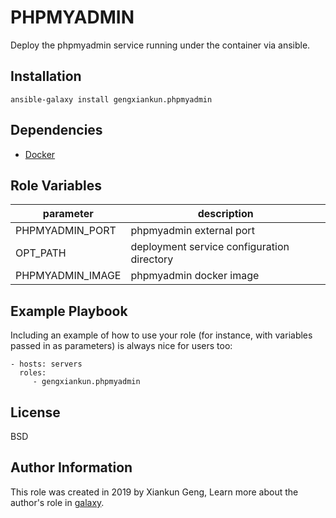 PHPMYADMIN
=========

Deploy the phpmyadmin service running under the container via ansible.

Installation
------------

`ansible-galaxy install gengxiankun.phpmyadmin`

Dependencies
------------

- [Docker](https://github.com/gengxiankun-galaxy/docker)

Role Variables
--------------

| parameter | description |
| --------- | ----------- |
| PHPMYADMIN_PORT | phpmyadmin external port |
| OPT_PATH | deployment service configuration directory |
| PHPMYADMIN_IMAGE | phpmyadmin docker image |

Example Playbook
----------------

Including an example of how to use your role (for instance, with variables passed in as parameters) is always nice for users too:

    - hosts: servers
      roles:
         - gengxiankun.phpmyadmin

License
-------

BSD

Author Information
------------------

This role was created in 2019 by Xiankun Geng, Learn more about the author's role in [galaxy](https://galaxy.ansible.com/gengxiankun).
